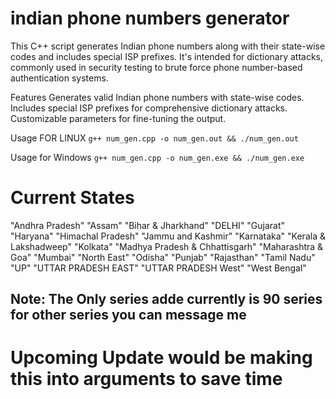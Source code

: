 # indian phone numbers generator
This C++ script generates Indian phone numbers along with their state-wise codes and includes special ISP prefixes. It's intended for dictionary attacks, commonly used in security testing to brute force phone number-based authentication systems.

Features
Generates valid Indian phone numbers with state-wise codes.
Includes special ISP prefixes for comprehensive dictionary attacks.
Customizable parameters for fine-tuning the output.


Usage FOR LINUX
`g++ num_gen.cpp -o num_gen.out && ./num_gen.out`

Usage for Windows
`g++ num_gen.cpp -o num_gen.exe && ./num_gen.exe`
# Current States
"Andhra Pradesh"
"Assam"
"Bihar & Jharkhand"
"DELHI"
"Gujarat"
"Haryana"
"Himachal Pradesh"
"Jammu and Kashmir"
"Karnataka"
"Kerala & Lakshadweep"
"Kolkata"
"Madhya Pradesh & Chhattisgarh"
"Maharashtra & Goa"
"Mumbai"
"North East"
"Odisha"
"Punjab"
"Rajasthan"
"Tamil Nadu"
"UP"
"UTTAR PRADESH EAST"
"UTTAR PRADESH West"
"West Bengal"


## Note: The Only series adde  currently is 90 series for other series you can message me 

# Upcoming Update would be making this into arguments to save time



